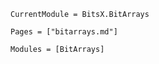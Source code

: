 ```@meta
CurrentModule = BitsX.BitArrays
```

```@contents
Pages = ["bitarrays.md"]
```

```@autodocs
Modules = [BitArrays]
```
